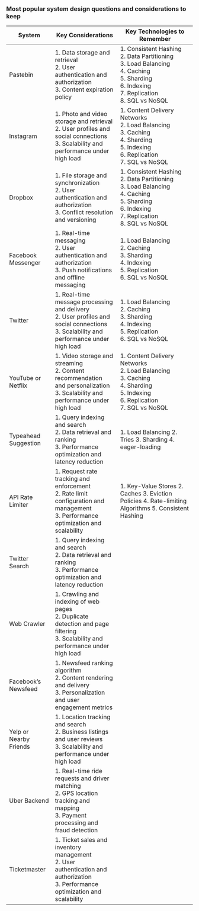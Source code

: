 

### Most popular system design questions and considerations to keep

| System | Key Considerations | Key Technologies to Remember
| --- | --- | --- | 
| Pastebin | 1. Data storage and retrieval<br/>2. User authentication and authorization<br/>3. Content expiration policy | 1. Consistent Hashing <br/>2. Data Partitioning <br/>3. Load Balancing <br/>4. Caching <br/>5. Sharding <br/>6. Indexing <br/>7. Replication <br/>8. SQL vs NoSQL
| Instagram | 1. Photo and video storage and retrieval<br/>2. User profiles and social connections<br/>3. Scalability and performance under high load | 1. Content Delivery Networks <br/>2. Load Balancing <br/>3. Caching <br/>4. Sharding <br/>5. Indexing <br/>6. Replication <br/>7. SQL vs NoSQL
| Dropbox | 1. File storage and synchronization<br/>2. User authentication and authorization<br/>3. Conflict resolution and versioning | 1. Consistent Hashing <br/>2. Data Partitioning <br/>3. Load Balancing <br/>4. Caching <br/>5. Sharding <br/>6. Indexing <br/>7. Replication <br/>8. SQL vs NoSQL
| Facebook Messenger | 1. Real-time messaging<br/>2. User authentication and authorization<br/>3. Push notifications and offline messaging | 1. Load Balancing <br/>2. Caching <br/>3. Sharding <br/>4. Indexing <br/>5. Replication <br/>6. SQL vs NoSQL
| Twitter | 1. Real-time message processing and delivery<br/>2. User profiles and social connections<br/>3. Scalability and performance under high load | 1. Load Balancing <br/>2. Caching <br/>3. Sharding <br/>4. Indexing <br/>5. Replication <br/>6. SQL vs NoSQL
| YouTube or Netflix | 1. Video storage and streaming<br/>2. Content recommendation and personalization<br/>3. Scalability and performance under high load | 1. Content Delivery Networks <br/>2. Load Balancing <br/>3. Caching <br/>4. Sharding <br/>5. Indexing <br/>6. Replication <br/>7. SQL vs NoSQL
| Typeahead Suggestion | 1. Query indexing and search<br/>2. Data retrieval and ranking<br/>3. Performance optimization and latency reduction | 1. Load Balancing 2. Tries 3. Sharding 4. eager-loading |
| API Rate Limiter | 1. Request rate tracking and enforcement<br/>2. Rate limit configuration and management<br/>3. Performance optimization and scalability | 1. Key-Value Stores 2. Caches 3. Eviction Policies 4. Rate-limiting Algorithms 5. Consistent Hashing |
| Twitter Search | 1. Query indexing and search<br/>2. Data retrieval and ranking<br/>3. Performance optimization and latency reduction |
| Web Crawler | 1. Crawling and indexing of web pages<br/>2. Duplicate detection and page filtering<br/>3. Scalability and performance under high load |
| Facebook’s Newsfeed | 1. Newsfeed ranking algorithm<br/>2. Content rendering and delivery<br/>3. Personalization and user engagement metrics |
| Yelp or Nearby Friends | 1. Location tracking and search<br/>2. Business listings and user reviews<br/>3. Scalability and performance under high load | 
| Uber Backend | 1. Real-time ride requests and driver matching<br/>2. GPS location tracking and mapping<br/>3. Payment processing and fraud detection |
| Ticketmaster | 1. Ticket sales and inventory management<br/>2. User authentication and authorization<br/>3. Performance optimization and scalability |